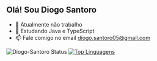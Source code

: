 ## Olá! Sou Diogo Santoro

- 🔭 Atualmente não trabalho
- 🌱 Estudando Java e TypeScript
- 📫 Fale comigo no email diogo.santoro05@gmail.com


![Diogo-Santoro Status](https://github-readme-stats.vercel.app/api?username=Diogo-Santoro&show_icons=true) [![Top Linguagens](https://github-readme-stats.vercel.app/api/top-langs/?username=karanalpe&layout=compact)](https://github.com/anuraghazra/github-readme-stats)
